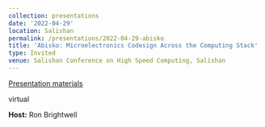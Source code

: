 ```yaml
---
collection: presentations
date: '2022-04-29'
location: Salishan
permalink: /presentations/2022-04-29-abisko
title: 'Abisko: Microelectronics Codesign Across the Computing Stack'
type: Invited
venue: Salishan Conference on High Speed Computing, Salishan
---
```


[Presentation materials](https://salishan.ahsc-nm.org/program4.html)

virtual


**Host:** Ron Brightwell